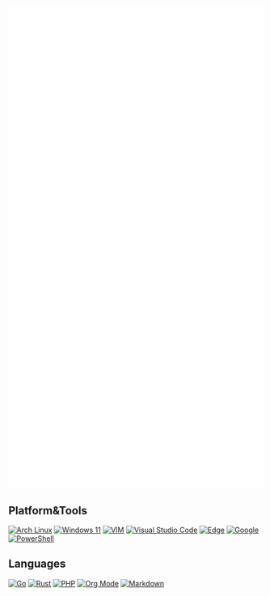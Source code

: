 ![Metrics](https://github.com/elricli/elricli/blob/master/github-metrics.svg)

## Platform&Tools

[![Arch Linux](https://img.shields.io/badge/ArchLinux-1793D1?logo=arch-linux&logoColor=fff&style=flat)](https://archlinux.org/)
[![Windows 11](https://img.shields.io/badge/Windows%2011-%230079d5.svg?style=flat&logo=Windows%2011&logoColor=white)](https://www.microsoft.com/windows)
[![VIM](https://img.shields.io/badge/VIM-%2311AB00.svg?style=flat&logo=vim&logoColor=white)](https://www.vim.org/)
[![Visual Studio Code](https://img.shields.io/badge/Visual%20Studio%20Code-0078d7.svg?style=flat&logo=visual-studio-code&logoColor=white)](http://code.visualstudio.com/)
[	![Edge](https://img.shields.io/badge/Edge-0078D7?style=flat&logo=Microsoft-edge&logoColor=white)](https://www.microsoft.com/edge)
[![Google](https://img.shields.io/badge/Google-4285F4?style=flat&logo=google&logoColor=white)](https://google.com/)
[![PowerShell](https://img.shields.io/badge/PowerShell-%235391FE.svg?style=flat&logo=powershell&logoColor=white)](https://github.com/PowerShell/PowerShell)

## Languages

[![Go](https://img.shields.io/badge/Golang-00ADD8.svg?style=flat&logo=go&logoColor=white)](https://go.dev/)
[![Rust](https://img.shields.io/badge/Rust-000000.svg?style=flat&logo=rust&logoColor=white)](https://www.rust-lang.org/)
[![PHP](https://img.shields.io/badge/php-%23777BB4.svg?style=flat&logo=php&logoColor=white)](https://www.php.net/)
[![Org Mode](https://img.shields.io/badge/orgmode-%2377AA99.svg?style=flat&logo=org&logoColor=white)](https://orgmode.org/)
[![Markdown](https://img.shields.io/badge/markdown-%23000000.svg?style=flat&logo=markdown&logoColor=white)](https://daringfireball.net/projects/markdown/)